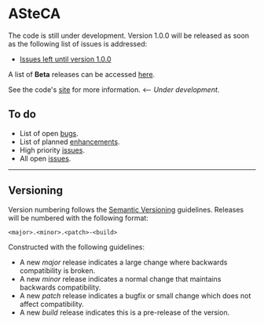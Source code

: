# ASteCA

The code is still under development. Version 1.0.0 will be released as soon as
the following list of issues is addressed:

* [Issues left until version 1.0.0][1]

A list of **Beta** releases can be accessed [here][2].

See the code's [site][3] for more information. <-- *Under development*.

## To do

* List of open [bugs][4].
* List of planned [enhancements][5].
* High priority [issues][6].
* All open [issues][7].

***

## Versioning

Version numbering follows the [Semantic Versioning][8] guidelines. Releases will be numbered
with the following format:

`<major>.<minor>.<patch>-<build>`

Constructed with the following guidelines:

* A new *major* release indicates a large change where backwards compatibility is broken.
* A new *minor* release indicates a normal change that maintains backwards compatibility.
* A new *patch* release indicates a bugfix or small change which does not affect compatibility.
* A new *build* release indicates this is a pre-release of the version.

[1]: https://github.com/Gabriel-p/asteca/milestones/v1.0.0
[2]: https://github.com/Gabriel-p/asteca/releases
[3]: http://gabriel-p.github.io/asteca/
[4]: https://github.com/Gabriel-p/asteca/issues?q=is%3Aopen+is%3Aissue+label%3Abug
[5]: https://github.com/Gabriel-p/asteca/issues?q=is%3Aopen+is%3Aissue+label%3Aenhancement
[6]: https://github.com/Gabriel-p/asteca/issues?q=is%3Aopen+is%3Aissue+label%3Ap%3Ahigh
[7]: https://github.com/Gabriel-p/asteca/issues
[8]: http://semver.org/
